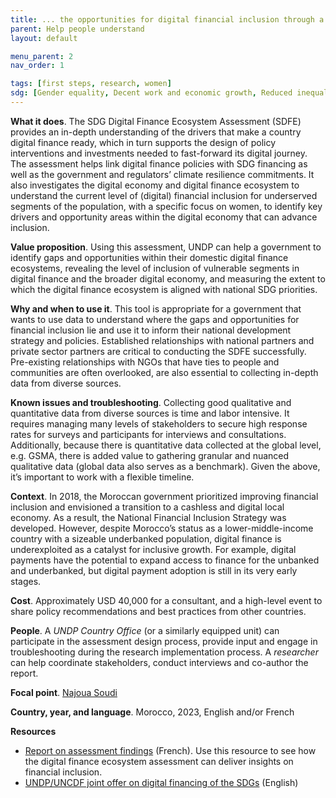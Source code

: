 ```yaml
---
title: ... the opportunities for digital financial inclusion through a digital finance ecosystem assessment in your country 
parent: Help people understand
layout: default

menu_parent: 2
nav_order: 1

tags: [first steps, research, women]
sdg: [Gender equality, Decent work and economic growth, Reduced inequalities]
---
```


**What it does**. The SDG Digital Finance Ecosystem Assessment (SDFE) provides an in-depth understanding of the drivers that make a country digital finance ready, which in turn supports the design of policy interventions and investments needed to fast-forward its digital journey. The assessment helps link digital finance policies with SDG financing as well as the government and regulators’ climate resilience commitments. It also investigates the digital economy and digital finance ecosystem to understand the current level of (digital) financial inclusion for underserved segments of the population, with a specific focus on women, to identify key drivers and opportunity areas within the digital economy that can advance inclusion. 

**Value proposition**. Using this assessment, UNDP can help a government to identify gaps and opportunities within their domestic digital finance ecosystems, revealing the level of inclusion of vulnerable segments in digital finance and the broader digital economy, and measuring the extent to which the digital finance ecosystem is aligned with national SDG priorities. 

**Why and when to use it**. This tool is appropriate for a government that wants to use data to understand where the gaps and opportunities for financial inclusion lie and use it to inform their national development strategy and policies. Established relationships with national partners and private sector partners are critical to conducting the SDFE successfully. Pre-existing relationships with NGOs that have ties to people and communities are often overlooked, are also essential to collecting in-depth data from diverse sources. 

**Known issues and troubleshooting**. Collecting good qualitative and quantitative data from diverse sources is time and labor intensive. It requires managing many levels of stakeholders to secure high response rates for surveys and participants for interviews and consultations. Additionally, because there is quantitative data collected at the global level, e.g. GSMA, there is added value to gathering granular and nuanced qualitative data (global data also serves as a benchmark). Given the above, it’s important to work with a flexible timeline. 

**Context**. In 2018, the Moroccan government prioritized improving financial inclusion and envisioned a transition to a cashless and digital local economy. As a result, the National Financial Inclusion Strategy was developed. However, despite Morocco’s status as a lower-middle-income country with a sizeable underbanked population, digital finance is underexploited as a catalyst for inclusive growth. For example, digital payments have the potential to expand access to finance for the unbanked and underbanked, but digital payment adoption is still in its very early stages.    

**Cost**. Approximately USD 40,000 for a consultant, and a high-level event to share policy recommendations and best practices from other countries. 

**People**. A *UNDP Country Office* (or a similarly equipped unit) can participate in the assessment design process, provide input and engage in troubleshooting during the research implementation process. A *researcher* can help coordinate stakeholders, conduct interviews and co-author the report. 

**Focal point**. [Najoua Soudi](/Financial-inclusion-toolkit/contributors/Najoua-Soudi.html) 

**Country, year, and language**. Morocco, 2023, English and/or French  

**Resources**  

* [Report on assessment findings](https://www.undp.org/fr/morocco/publications/rapport-devaluation-de-lecosysteme-de-la-finance-digitale-au-maroc-sdfe) (French). Use this resource to see how the digital finance ecosystem assessment can deliver insights on financial inclusion. 
* [UNDP/UNCDF joint offer on digital financing of the SDGs](https://www.uncdf.org/joint-undp-uncdf-df-of-the-sdgs) (English)